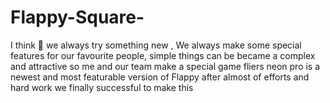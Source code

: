 # Flappy-Square-
I think 🤔 we always try something new ,  We always make some special features for our favourite people, simple things can be became a complex and attractive so  me and our team make a special game fliers neon pro is a newest and most featurable version of Flappy after almost of efforts and hard work we finally successful to make this 
